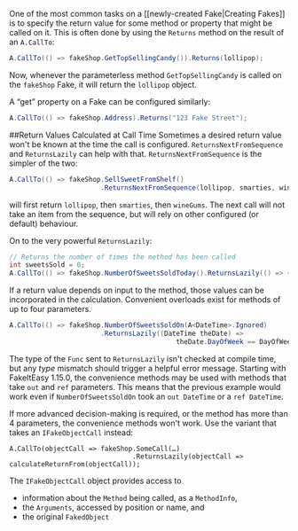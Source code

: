 One of the most common tasks on a [[newly-created Fake|Creating Fakes]] is to specify the return value for some method or property that might be called on it. This is often done by using the `Returns` method on the result of an `A.CallTo`:
```csharp
A.CallTo(() => fakeShop.GetTopSellingCandy()).Returns(lollipop);
```
Now, whenever the parameterless method `GetTopSellingCandy` is called on the `fakeShop` Fake, it will return the `lollipop` object.

A “get” property on a Fake can be configured similarly:
```csharp
A.CallTo(() => fakeShop.Address).Returns("123 Fake Street");
```

##Return Values Calculated at Call Time
Sometimes a desired return value won't be known at the time the call is configured. `ReturnsNextFromSequence` and `ReturnsLazily` can help with that. `ReturnsNextFromSequence` is the simpler of the two:
```csharp
A.CallTo(() => fakeShop.SellSweetFromShelf()
                       .ReturnsNextFromSequence(lollipop, smarties, wineGums));
```
will first return `lollipop`, then `smarties`, then `wineGums`. The next call will not take an item from the sequence, but will rely on other configured (or default) behaviour.

On to the very powerful `ReturnsLazily`:
```csharp
// Returns the number of times the method has been called
int sweetsSold = 0;
A.CallTo(() => fakeShop.NumberOfSweetsSoldToday().ReturnsLazily(() => ++sweetsSold);
```
If a return value depends on input to the method, those values can be incorporated in the calculation. Convenient overloads exist for methods of up to four parameters.
```csharp
A.CallTo(() => fakeShop.NumberOfSweetsSoldOn(A<DateTime>.Ignored) 
                       .ReturnsLazily((DateTime theDate) => 
                                          theDate.DayOfWeek == DayOfWeek.Sunday ? 0 : 200);
```
The type of the `Func` sent to `ReturnsLazily` isn't checked at compile time, but any _type_ mismatch should trigger a helpful error message.
Starting with FakeItEasy 1.15.0, the convenience methods may be used with methods that take `out` and `ref` parameters. This means that the previous example would work even if `NumberOfSweetsSoldOn` took an `out DateTime` or a `ref DateTime`.

If more advanced decision-making is required, or the method has more than 4 parameters, the convenience methods won't work. Use the variant that takes an `IFakeObjectCall` instead:

```charp
A.CallTo(objectCall => fakeShop.SomeCall(…)
                               .ReturnsLazily(objectCall => calculateReturnFrom(objectCall));
```
The `IFakeObjectCall` object provides access to
* information about the `Method` being called, as a `MethodInfo`,
* the `Arguments`, accessed by position or name, and
* the original `FakedObject`